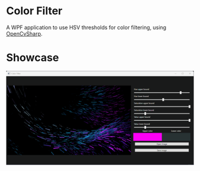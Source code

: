 # Color Filter

A WPF application to use HSV thresholds for color filtering, using <a href="https://github.com/shimat/opencvsharp" target="_blank">OpenCvSharp</a>.

# Showcase

![](./docs/ColorFilterShowcase.gif)